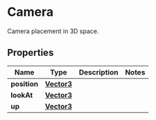 

# Camera

Camera placement in 3D space.

## Properties

Name | Type | Description | Notes
------------ | ------------- | ------------- | -------------
**position** | [**Vector3**](Vector3.md) |  | 
**lookAt** | [**Vector3**](Vector3.md) |  | 
**up** | [**Vector3**](Vector3.md) |  | 



